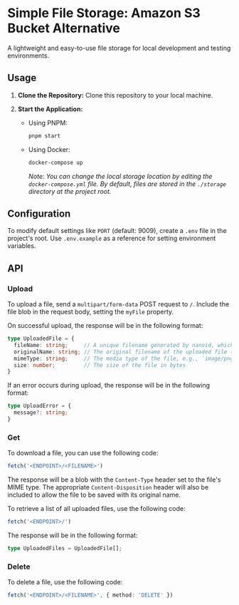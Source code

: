 # Simple File Storage: Amazon S3 Bucket Alternative

A lightweight and easy-to-use file storage for local development and testing environments.

## Usage

1. **Clone the Repository:**
   Clone this repository to your local machine.

2. **Start the Application:**
   - Using PNPM:
     ```bash
     pnpm start
     ```
   - Using Docker:
     ```bash
     docker-compose up
     ```
     *Note: You can change the local storage location by editing the `docker-compose.yml` file. By default, files are stored in the `./storage` directory at the project root.*

## Configuration

To modify default settings like `PORT` (default: 9009), create a `.env` file in the project's root. Use `.env.example` as a reference for setting environment variables.

## API

### Upload

To upload a file, send a `multipart/form-data` POST request to `/`.
Include the file blob in the request body, setting the `myFile` property.

On successful upload, the response will be in the following format:
```typescript
type UploadedFile = {
  fileName: string;     // A unique filename generated by nanoid, which can be used to retrieve the file later
  originalName: string; // The original filename of the uploaded file (sanitized and trimmed)
  mimeType: string;     // The media type of the file, e.g., `image/png`
  size: number;         // The size of the file in bytes
}
```

If an error occurs during upload, the response will be in the following format:

```typescript
type UploadError = {
  message?: string;
}
```

### Get

To download a file, you can use the following code:
```typescript
fetch('<ENDPOINT>/<FILENAME>')
```
The response will be a blob with the `Content-Type` header
set to the file's MIME type.
The appropriate `Content-Disposition` header will also be included
to allow the file to be saved with its original name.

To retrieve a list of all uploaded files, use the following code:

```typescript
fetch('<ENDPOINT>/')
```

The response will be in the following format:

```typescript
type UploadedFiles = UploadedFile[];
```

### Delete

To delete a file, use the following code:

```typescript
fetch('<ENDPOINT>/<FILENAME>', { method: 'DELETE' })
```
